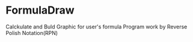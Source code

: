 # FormulaDraw
Calckulate and Buld Graphic for user's formula
Program work by Reverse Polish Notation(RPN)  
